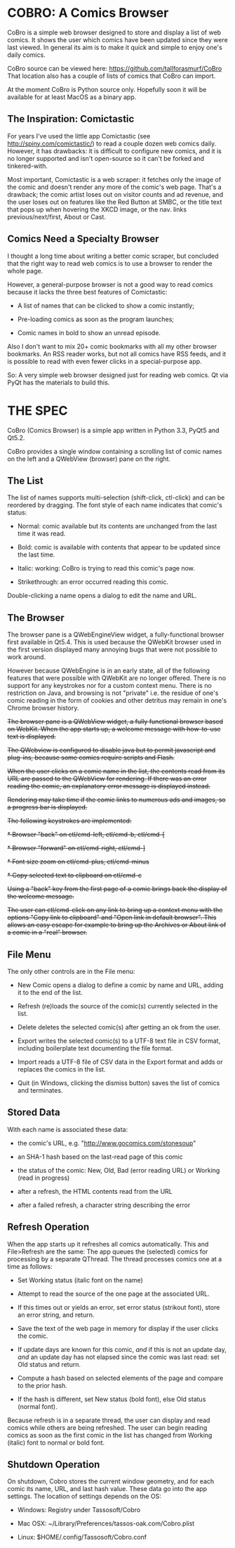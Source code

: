 COBRO: A Comics Browser
=======================

CoBro is a simple web browser designed to store and display
a list of web comics. It shows the user which comics have been
updated since they were last viewed. In general its aim is to make
it quick and simple to enjoy one's daily comics.

CoBro source can be viewed here: https://github.com/tallforasmurf/CoBro
That location also has a couple of lists of comics that CoBro can import.

At the moment CoBro is Python source only. Hopefully soon
it will be available for at least MacOS as a binary app.

The Inspiration: Comictastic
----------------------------

For years I've used the little app Comictastic 
(see http://spiny.com/comictastic/) to read
a couple dozen web comics daily. However, it has
drawbacks: it is difficult to configure new comics, and
it is no longer supported and isn't open-source
so it can't be forked and tinkered-with.

Most important, Comictastic is a web scraper:
it fetches only the image of the comic and doesn't render
any more of the comic's web page.
That's a drawback;
the comic artist loses out on visitor counts and ad revenue,
and the user loses out on features
like the Red Button at SMBC,
or the title text that pops up when hovering the XKCD image,
or the nav. links previous/next/first, About or Cast.

Comics Need a Specialty Browser
-------------------

I thought a long time about writing a better comic scraper,
but concluded that the right way to read web comics is to use a browser
to render the whole page.

However, a general-purpose browser is not
a good way to read comics because it lacks the three
best features of Comictastic:

* A list of names that can be clicked to show a comic instantly;

* Pre-loading comics as soon as the program launches;

* Comic names in bold to show an unread episode.

Also I don't want to mix 20+ comic bookmarks with all my
other browser bookmarks. An RSS reader works, but not all comics
have RSS feeds, and it is possible to read with even fewer
clicks in a special-purpose app.

So: A very simple web browser designed just for
reading web comics. Qt via PyQt has the materials to build this.

THE SPEC
========

CoBro (Comics Browser) is a simple app written in Python 3.3,
PyQt5 and Qt5.2.

CoBro provides a single window containing
a scrolling list of comic names on the left
and a QWebView (browser) pane on the right.

The List
--------

The list of names supports multi-selection (shift-click, ctl-click)
and can be
reordered by dragging.
The font style of each name indicates that comic's status:

* Normal: comic available but its contents are unchanged from
the last time it was read.

* Bold: comic is available with contents that appear to be updated
since the last time.

* Italic: working: CoBro is trying to read this comic's page now.

* Strikethrough: an error occurred reading this comic.

Double-clicking a name opens a dialog to edit the name and URL.

The Browser
-----------

The browser pane is a QWebEngineView widget, a fully-functional
browser first available in Qt5.4. This is used because the QWebKit
browser used in the first version displayed many annoying bugs that
were not possible to work around.

However because QWebEngine is in an early state, all of the following
features that were possible with QWebKit are no longer offered.
There is no support for any keystrokes nor for a custom context menu.
There is no restriction on Java, and browsing
is not "private" i.e. the residue of one's comic reading in the form
of cookies and other detritus may remain in one's Chrome browser history.

<del>The browser pane is a QWebView widget, a fully functional
browser based on WebKit. When the app starts up, a welcome
message with how-to-use text is displayed.</del>

<del>The QWebview is configured to disable java
but to permit javascript and plug-ins, because
some comics require scripts and Flash.</del>

<del>When the user clicks on a comic name in the list,
the contents read from its URL are passed
to the QWebView for rendering.
If there was an error reading the comic, an
explanatory error message is displayed instead.</del>

<del>Rendering may take time if the comic links to numerous ads and images,
so a progress bar is displayed.</del>

<del>The following keystrokes are implemented:</del>

<del>* Browser "back" on ctl/cmd-left, ctl/cmd-b, ctl/cmd-[</del>

<del>* Browser "forward" on ctl/cmd-right, ctl/cmd-]</del>

<del>* Font size zoom on ctl/cmd-plus, ctl/cmd-minus</del>

<del>* Copy selected text to clipboard on ctl/cmd-c</del>

<del>Using a "back" key from the first page of a comic brings back
the display of the welcome message.</del>

<del>The user can ctl/cmd-click on any link to bring up a context menu
with the options "Copy link to clipboard" and "Open link in
default browser". This allows an easy escape for
example to bring up the Archives or About link of a comic
in a "real" browser.</del>

File Menu
---------

The only other controls are in the File menu:

* New Comic opens a dialog to define a comic by name and URL,
adding it to the end of the list.

* Refresh (re)loads the source of the comic(s) currently
selected in the list.

* Delete deletes the selected comic(s)
after getting an ok from the user.

* Export writes the selected comic(s) to a UTF-8 text file in CSV format,
including boilerplate text documenting the file format.

* Import reads a UTF-8 file of CSV data in the Export format and adds or
replaces the comics in the list.

* Quit (in Windows, clicking the dismiss button)
saves the list of comics and terminates.

Stored Data
-----------

With each name is associated these data:
* the comic's URL, e.g. "http://www.gocomics.com/stonesoup"

* an SHA-1 hash based on the last-read page of this comic

* the status of the comic: New, Old,
Bad (error reading URL) or Working (read in progress)

* after a refresh, the HTML contents read from the URL

* after a failed refresh, a character string describing the error


Refresh Operation
-----------------

When the app starts up it refreshes all comics automatically.
This and File>Refresh are the same:
The app queues the (selected) comics for processing by
a separate QThread.
The thread processes comics one at a time as follows:

* Set Working status (italic font on the name)

* Attempt to read the
source of the one page at the associated URL.

* If this times out or yields an error,
set error status (strikout font), store an error string,
and return.

* Save the text of the web page in memory for display
if the user clicks the comic.

* If update days are known for this comic,
_and_ if this is not an update day,
_and_ an update day has not elapsed since the comic was last read:
set Old status and return.

* Compute a hash based on selected elements of 
the page and compare to the prior hash.

* If the hash is different, set New status (bold font),
else Old status (normal font).

Because refresh is in a separate thread, the user
can display and read comics while others are being refreshed.
The user can begin reading comics as soon as the first comic 
in the list has changed from Working (italic) font to normal
or bold font.

Shutdown Operation
------------------

On shutdown, Cobro stores the current window geometry, and
for each comic its name, URL, and last hash value.
These data go into the app settings.
The location of settings depends on the OS:

* Windows: Registry under Tassosoft/Cobro

* Mac OSX: ~/Library/Preferences/tassos-oak.com/Cobro.plist

* Linux: $HOME/.config/Tassosoft/Cobro.conf

